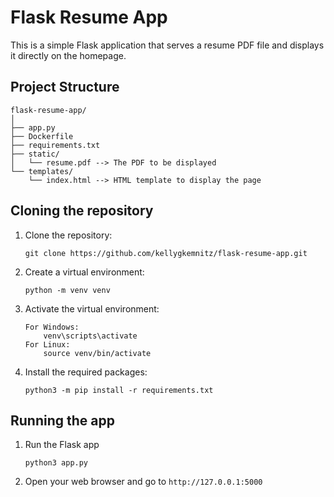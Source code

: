 # Flask Resume App #
This is a simple Flask application that serves a resume PDF file and displays it directly on the homepage.

## Project Structure ##
```
flask-resume-app/
│
├── app.py
├── Dockerfile
├── requirements.txt
├── static/
│   └── resume.pdf --> The PDF to be displayed
└── templates/
    └── index.html --> HTML template to display the page
```

## Cloning the repository ##
1. Clone the repository:
    ```
    git clone https://github.com/kellygkemnitz/flask-resume-app.git
    ```

3. Create a virtual environment:
    ```
    python -m venv venv
    ```

4. Activate the virtual environment:
    ```
    For Windows:
        venv\scripts\activate
    For Linux:
        source venv/bin/activate
    ```

5. Install the required packages:
    ```
    python3 -m pip install -r requirements.txt
    ```

## Running the app ##
1. Run the Flask app
    ```
    python3 app.py
    ```

2. Open your web browser and go to ```http://127.0.0.1:5000```
